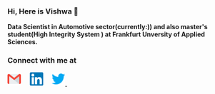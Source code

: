 ### Hi, Here is Vishwa 👋

**Data Scientist in Automotive sector(currently:)) and also master's student(High Integrity System ) at Frankfurt Unversity of Applied Sciences.**<br>

 ### Connect with me at
 <a href="mailto:vishwaben.kakadiya@stud.fra-uas.de"><img src="https://github.com/deut-erium/deut-erium/blob/master/assets/gmail.svg" width="30px" alt="mail"></a> &nbsp; &nbsp;
  <a href="https://www.linkedin.com/in/vishwa-kakadiya-a0377516a/"><img src="https://github.com/deut-erium/deut-erium/blob/master/assets/linkedin.svg" width="30px" alt="LinkedIn"></a> &nbsp; &nbsp;
  <a href="https://twitter.com/KakadiyaVishwa"><img src="https://github.com/deut-erium/deut-erium/blob/master/assets/twitter.svg" width="30px" alt="Twitter">     </a> &nbsp; &nbsp;
  

